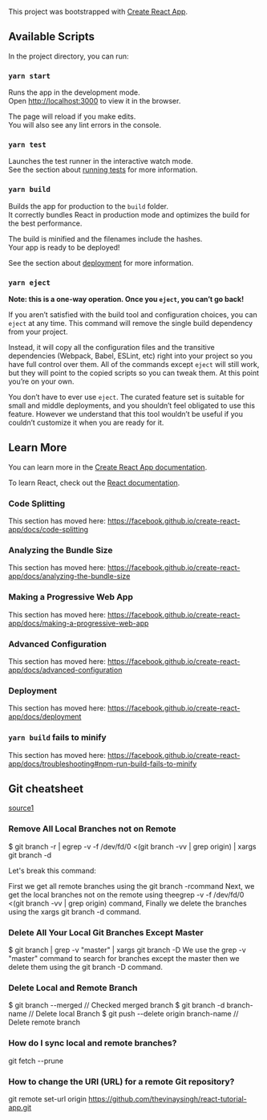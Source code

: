 This project was bootstrapped with [Create React App](https://github.com/facebook/create-react-app).

## Available Scripts

In the project directory, you can run:

### `yarn start`

Runs the app in the development mode.<br />
Open [http://localhost:3000](http://localhost:3000) to view it in the browser.

The page will reload if you make edits.<br />
You will also see any lint errors in the console.

### `yarn test`

Launches the test runner in the interactive watch mode.<br />
See the section about [running tests](https://facebook.github.io/create-react-app/docs/running-tests) for more information.

### `yarn build`

Builds the app for production to the `build` folder.<br />
It correctly bundles React in production mode and optimizes the build for the best performance.

The build is minified and the filenames include the hashes.<br />
Your app is ready to be deployed!

See the section about [deployment](https://facebook.github.io/create-react-app/docs/deployment) for more information.

### `yarn eject`

**Note: this is a one-way operation. Once you `eject`, you can’t go back!**

If you aren’t satisfied with the build tool and configuration choices, you can `eject` at any time. This command will remove the single build dependency from your project.

Instead, it will copy all the configuration files and the transitive dependencies (Webpack, Babel, ESLint, etc) right into your project so you have full control over them. All of the commands except `eject` will still work, but they will point to the copied scripts so you can tweak them. At this point you’re on your own.

You don’t have to ever use `eject`. The curated feature set is suitable for small and middle deployments, and you shouldn’t feel obligated to use this feature. However we understand that this tool wouldn’t be useful if you couldn’t customize it when you are ready for it.

## Learn More

You can learn more in the [Create React App documentation](https://facebook.github.io/create-react-app/docs/getting-started).

To learn React, check out the [React documentation](https://reactjs.org/).

### Code Splitting

This section has moved here: https://facebook.github.io/create-react-app/docs/code-splitting

### Analyzing the Bundle Size

This section has moved here: https://facebook.github.io/create-react-app/docs/analyzing-the-bundle-size

### Making a Progressive Web App

This section has moved here: https://facebook.github.io/create-react-app/docs/making-a-progressive-web-app

### Advanced Configuration

This section has moved here: https://facebook.github.io/create-react-app/docs/advanced-configuration

### Deployment

This section has moved here: https://facebook.github.io/create-react-app/docs/deployment

### `yarn build` fails to minify

This section has moved here: https://facebook.github.io/create-react-app/docs/troubleshooting#npm-run-build-fails-to-minify

## Git cheatsheet

[source1](https://www.techiediaries.com/delete-local-remote-git-branches/)

### Remove All Local Branches not on Remote

$ git branch -r | egrep -v -f /dev/fd/0 <(git branch -vv | grep origin) | xargs git branch -d

Let's break this command:

First we get all remote branches using the git branch -rcommand
Next, we get the local branches not on the remote using theegrep -v -f /dev/fd/0 <(git branch -vv | grep origin) command,
Finally we delete the branches using the xargs git branch -d command.

### Delete All Your Local Git Branches Except Master

$ git branch | grep -v "master" | xargs git branch -D
We use the grep -v "master" command to search for branches except the master then we delete them using the git branch -D command.

### Delete Local and Remote Branch

$ git branch --merged // Checked merged branch
$ git branch -d branch-name // Delete local Branch
$ git push --delete origin branch-name // Delete remote branch

### How do I sync local and remote branches?

git fetch --prune

### How to change the URI (URL) for a remote Git repository?

git remote set-url origin https://github.com/thevinaysingh/react-tutorial-app.git
